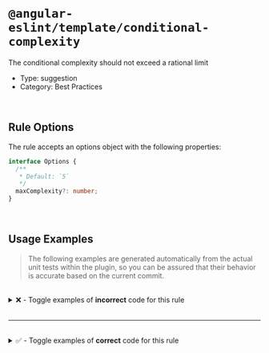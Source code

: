 <!--

  DO NOT EDIT.

  This markdown file was autogenerated using a mixture of the following files as the source of truth for its data:
  - ../../src/rules/conditional-complexity.ts
  - ../../tests/rules/conditional-complexity/cases.ts

  In order to update this file, it is therefore those files which need to be updated, as well as potentially the generator script:
  - ../../../../tools/scripts/generate-rule-docs.ts

-->

<br>

# `@angular-eslint/template/conditional-complexity`

The conditional complexity should not exceed a rational limit

- Type: suggestion
- Category: Best Practices

<br>

## Rule Options

The rule accepts an options object with the following properties:

```ts
interface Options {
  /**
   * Default: `5`
   */
  maxComplexity?: number;
}

```

<br>

## Usage Examples

> The following examples are generated automatically from the actual unit tests within the plugin, so you can be assured that their behavior is accurate based on the current commit.

<br>

<details>
<summary>❌ - Toggle examples of <strong>incorrect</strong> code for this rule</summary>

<br>

#### Default Config

```json
{
  "rules": {
    "@angular-eslint/template/conditional-complexity": [
      "error"
    ]
  }
}
```

<br>

#### ❌ Invalid Code

```html
<div *ngIf="a === '3' || (b === '3' && c.d !== '1' && e.f !== '6' && q !== g)">
            ~~~~~~~~~~~~~~~~~~~~~~~~~~~~~~~~~~~~~~~~~~~~~~~~~~~~~~~~~~~~~~~~~
  Content
</div>
```

<br>

---

<br>

#### Custom Config

```json
{
  "rules": {
    "@angular-eslint/template/conditional-complexity": [
      "error",
      [
        {
          "maxComplexity": 3
        }
      ]
    ]
  }
}
```

<br>

#### ❌ Invalid Code

```html
<ng-container *ngIf="control && control.invalid && (control.touched || (showOnDirty && control.dirty))">
                     ~~~~~~~~~~~~~~~~~~~~~~~~~~~~~~~~~~~~~~~~~~~~~~~~~~~~~~~~~~~~~~~~~~~~~~~~~~~~~~~~~
  Content
</ng-container>
```

<br>

---

<br>

#### Custom Config

```json
{
  "rules": {
    "@angular-eslint/template/conditional-complexity": [
      "error",
      [
        {
          "maxComplexity": 2
        }
      ]
    ]
  }
}
```

<br>

#### ❌ Invalid Code

```html
<ng-container *ngIf="control && control.invalid && (control.touched || (showOnDirty && control.dirty)) && control.errors | keys as errorKeys">
                     ~~~~~~~~~~~~~~~~~~~~~~~~~~~~~~~~~~~~~~~~~~~~~~~~~~~~~~~~~~~~~~~~~~~~~~~~~~~~~~~~~~~~~~~~~~~~~~~~~~~~~~~~~~
  {{ errorKeys }}
</ng-container>
```

<br>

---

<br>

#### Default Config

```json
{
  "rules": {
    "@angular-eslint/template/conditional-complexity": [
      "error"
    ]
  }
}
```

<br>

#### ❌ Invalid Code

```html
<div [class.px-4]="a <= b || (b > c && c >= d && d < e)">
                   ~~~~~~~~~~~~~~~~~~~~~~~~~~~~~~~~~~~~
  Content
</div>
```

<br>

---

<br>

#### Default Config

```json
{
  "rules": {
    "@angular-eslint/template/conditional-complexity": [
      "error"
    ]
  }
}
```

<br>

#### ❌ Invalid Code

```html
<div [class.my-2]="a === 'x' ? v === c : b === 3 ? 0 : c > 3 && d === 9 ? 9 : 'xa'">
                   ~~~~~~~~~~~~~~~~~~~~~~~~~~~~~~~~~~~~~~~~~~~~~~~~~~~~~~~~~~~~~~~
  Content
</div>
```

<br>

---

<br>

#### Default Config

```json
{
  "rules": {
    "@angular-eslint/template/conditional-complexity": [
      "error"
    ]
  }
}
```

<br>

#### ❌ Invalid Code

```html
{{ test.xyz }} {{ ab > 2 && cd === 9 && control?.invalid && (control.touched || (showOnDirty && control.dirty)) ? 'some value' : 'another value' }} {{ control.touched }}
                  ~~~~~~~~~~~~~~~~~~~~~~~~~~~~~~~~~~~~~~~~~~~~~~~~~~~~~~~~~~~~~~~~~~~~~~~~~~~~~~~~~~~~~~~~~~~~~~~~~~~~~~~~~~~~~~~~~~~~~~~~~~~~~~
```

<br>

---

<br>

#### Custom Config

```json
{
  "rules": {
    "@angular-eslint/template/conditional-complexity": [
      "error",
      [
        {
          "maxComplexity": 3
        }
      ]
    ]
  }
}
```

<br>

#### ❌ Invalid Code

```html
<ng-container
  *ngIf="(control | isDefined) && control.invalid && (control.touched || (showOnDirty && control.dirty))">
         ~~~~~~~~~~~~~~~~~~~~~~~~~~~~~~~~~~~~~~~~~~~~~~~~~~~~~~~~~~~~~~~~~~~~~~~~~~~~~~~~~~~~~~~~~~~~~~~
  Content
</ng-container>
```

</details>

<br>

---

<br>

<details>
<summary>✅ - Toggle examples of <strong>correct</strong> code for this rule</summary>

<br>

#### Default Config

```json
{
  "rules": {
    "@angular-eslint/template/conditional-complexity": [
      "error"
    ]
  }
}
```

<br>

#### ✅ Valid Code

```html
<div *ngIf="a === '1' || b === '2' && c.d !== e">Content</div>
<div *ngIf="isValid; then thenTemplateRef; else elseTemplateRef">Content</div>
<ng-template #thenTemplateRef>thenTemplateRef</ng-template>
<ng-template #elseTemplateRef>elseTemplateRef</ng-template>
<div [class.mw-100]="test === 7"></div>
<div [attr.aria-label]="testing === 'ab' ? 'bc' : 'de'"></div>
<div [attr.custom-attr]="'test345' | appPipe"></div>
```

<br>

---

<br>

#### Custom Config

```json
{
  "rules": {
    "@angular-eslint/template/conditional-complexity": [
      "error",
      [
        {
          "maxComplexity": 9
        }
      ]
    ]
  }
}
```

<br>

#### ✅ Valid Code

```html
<div *ngIf="a === '3' || (b === '3' && c.d !== '1' && e.f !== '6' && q !== g)">
  Content
</div>
```

</details>

<br>
